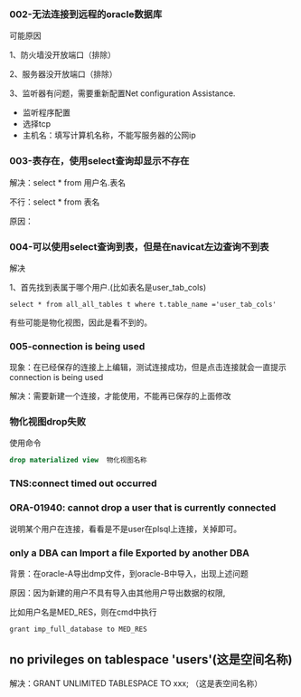 ### 002-无法连接到远程的oracle数据库

可能原因

1、防火墙没开放端口（排除）

2、服务器没开放端口（排除）

3、监听器有问题，需要重新配置Net configuration Assistance.
- 监听程序配置
- 选择tcp
- 主机名：填写计算机名称，不能写服务器的公网ip

### 003-表存在，使用select查询却显示不存在

解决：select * from 用户名.表名

不行：select * from 表名

原因：

### 004-可以使用select查询到表，但是在navicat左边查询不到表

解决

1、首先找到表属于哪个用户.(比如表名是user_tab_cols)
```text
select * from all_all_tables t where t.table_name ='user_tab_cols'
```

有些可能是物化视图，因此是看不到的。

### 005-connection is being used

现象：在已经保存的连接上上编辑，测试连接成功，但是点击连接就会一直提示 connection is being used

解决：需要新建一个连接，才能使用，不能再已保存的上面修改


### 物化视图drop失败

使用命令
```sql
drop materialized view  物化视图名称
```

### TNS:connect timed out occurred



### ORA-01940: cannot drop a user that is currently connected

说明某个用户在连接，看看是不是user在plsql上连接，关掉即可。

### only a DBA can Import a file Exported by another DBA

背景：在oracle-A导出dmp文件，到oracle-B中导入，出现上述问题

原因：因为新建的用户不具有导入由其他用户导出数据的权限,

比如用户名是MED_RES，则在cmd中执行
```java
grant imp_full_database to MED_RES
```

## no privileges on tablespace 'users'(这是空间名称)

解决：GRANT UNLIMITED TABLESPACE TO xxx; （这是表空间名称）









